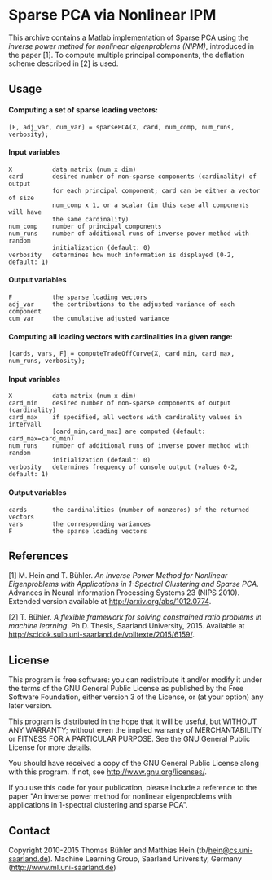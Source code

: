 # Sparse PCA via Nonlinear IPM


This archive contains a Matlab implementation of Sparse PCA
using the *inverse power method for nonlinear eigenproblems (NIPM)*,
introduced in the paper [1]. To compute multiple principal components, 
the deflation scheme described in [2] is used.





## Usage

#### Computing a set of sparse loading vectors:

    [F, adj_var, cum_var] = sparsePCA(X, card, num_comp, num_runs, verbosity);

#### Input variables

    X           data matrix (num x dim)
    card        desired number of non-sparse components (cardinality) of output
                for each principal component; card can be either a vector of size 
                num_comp x 1, or a scalar (in this case all components will have 
                the same cardinality)
    num_comp    number of principal components
    num_runs    number of additional runs of inverse power method with random 
                initialization (default: 0)
    verbosity   determines how much information is displayed (0-2, default: 1)

#### Output variables

    F           the sparse loading vectors
    adj_var     the contributions to the adjusted variance of each component
    cum_var     the cumulative adjusted variance


#### Computing all loading vectors with cardinalities in a given range:

    [cards, vars, F] = computeTradeOffCurve(X, card_min, card_max, num_runs, verbosity);

#### Input variables

    X           data matrix (num x dim)
    card_min    desired number of non-sparse components of output (cardinality)
    card_max    if specified, all vectors with cardinality values in intervall 
                [card_min,card_max] are computed (default: card_max=card_min)
    num_runs    number of additional runs of inverse power method with random 
                initialization (default: 0)
    verbosity   determines frequency of console output (values 0-2, default: 1)

#### Output variables

    cards       the cardinalities (number of nonzeros) of the returned vectors 
    vars        the corresponding variances
    F           the sparse loading vectors


## References

[1] M. Hein and T. Bühler. 
*An Inverse Power Method for Nonlinear Eigenproblems with Applications 
in 1-Spectral Clustering and Sparse PCA*. 
Advances in Neural Information Processing Systems 23 (NIPS 2010).
Extended version available at http://arxiv.org/abs/1012.0774.

[2] T. Bühler. 
*A flexible framework for solving constrained ratio problems
in machine learning*. Ph.D. Thesis, Saarland University, 2015. 
Available at http://scidok.sulb.uni-saarland.de/volltexte/2015/6159/.	

	
## License 

This program is free software: you can redistribute it and/or modify
it under the terms of the GNU General Public License as published by
the Free Software Foundation, either version 3 of the License, or
(at your option) any later version.

This program is distributed in the hope that it will be useful,
but WITHOUT ANY WARRANTY; without even the implied warranty of
MERCHANTABILITY or FITNESS FOR A PARTICULAR PURPOSE.  See the
GNU General Public License for more details.

You should have received a copy of the GNU General Public License
along with this program.  If not, see <http://www.gnu.org/licenses/>.

If you use this code for your publication, please include a reference 
to the paper "An inverse power method for nonlinear eigenproblems with 
applications in 1-spectral clustering and sparse PCA".

 
## Contact

Copyright 2010-2015 Thomas Bühler and Matthias Hein (tb/hein@cs.uni-saarland.de).
Machine Learning Group, Saarland University, Germany (http://www.ml.uni-saarland.de)
